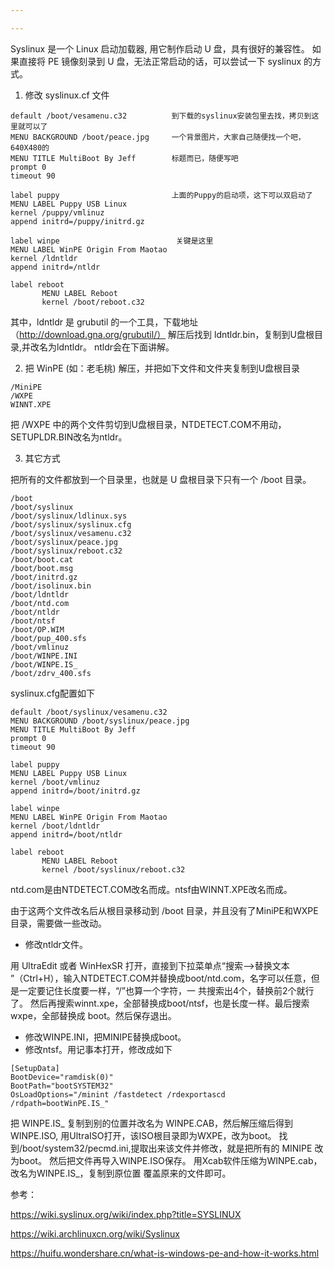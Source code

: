 ```yaml
---

---
```


Syslinux 是一个 Linux 启动加载器, 用它制作启动 U 盘，具有很好的兼容性。
如果直接将 PE 镜像刻录到 U 盘，无法正常启动的话，可以尝试一下 syslinux 的方式。
1. 修改 syslinux.cf 文件

```
default /boot/vesamenu.c32          到下载的syslinux安装包里去找，拷贝到这里就可以了
MENU BACKGROUND /boot/peace.jpg     一个背景图片，大家自己随便找一个吧，640X480的
MENU TITLE MultiBoot By Jeff        标题而已，随便写吧
prompt 0
timeout 90

label puppy                         上面的Puppy的启动项，这下可以双启动了
MENU LABEL Puppy USB Linux
kernel /puppy/vmlinuz
append initrd=/puppy/initrd.gz

label winpe                          关键是这里
MENU LABEL WinPE Origin From Maotao
kernel /ldntldr                   
append initrd=/ntldr

label reboot
       MENU LABEL Reboot
       kernel /boot/reboot.c32

```

其中，ldntldr 是 grubutil 的一个工具，下载地址（http://download.gna.org/grubutil/）
解压后找到 ldntldr.bin，复制到U盘根目录,并改名为ldntldr。
ntldr会在下面讲解。

2. 把 WinPE (如：老毛桃) 解压，并把如下文件和文件夹复制到U盘根目录
```angular2html
/MiniPE
/WXPE
WINNT.XPE
```
把 /WXPE 中的两个文件剪切到U盘根目录，NTDETECT.COM不用动，SETUPLDR.BIN改名为ntldr。

3. 其它方式
   
把所有的文件都放到一个目录里，也就是 U 盘根目录下只有一个 /boot 目录。
```angular2html
/boot
/boot/syslinux
/boot/syslinux/ldlinux.sys
/boot/syslinux/syslinux.cfg
/boot/syslinux/vesamenu.c32
/boot/syslinux/peace.jpg
/boot/syslinux/reboot.c32
/boot/boot.cat
/boot/boot.msg
/boot/initrd.gz
/boot/isolinux.bin
/boot/ldntldr
/boot/ntd.com
/boot/ntldr
/boot/ntsf
/boot/OP.WIM
/boot/pup_400.sfs
/boot/vmlinuz
/boot/WINPE.INI
/boot/WINPE.IS_
/boot/zdrv_400.sfs
```

syslinux.cfg配置如下

```angular2html
default /boot/syslinux/vesamenu.c32
MENU BACKGROUND /boot/syslinux/peace.jpg
MENU TITLE MultiBoot By Jeff
prompt 0
timeout 90

label puppy
MENU LABEL Puppy USB Linux
kernel /boot/vmlinuz
append initrd=/boot/initrd.gz

label winpe
MENU LABEL WinPE Origin From Maotao
kernel /boot/ldntldr
append initrd=/boot/ntldr

label reboot
       MENU LABEL Reboot
       kernel /boot/syslinux/reboot.c32
```

ntd.com是由NTDETECT.COM改名而成。ntsf由WINNT.XPE改名而成。

由于这两个文件改名后从根目录移动到 /boot 目录，并且没有了MiniPE和WXPE目录，需要做一些改动。

* 修改ntldr文件。

 用 UltraEdit 或者 WinHexSR 打开，直接到下拉菜单点“搜索-->替换文本 ”（Ctrl+H），输入NTDETECT.COM并替换成boot/ntd.com，名字可以任意，但是一定要记住长度要一样，“/”也算一个字符，一 共搜索出4个，替换前2个就行了。
 然后再搜索winnt.xpe，全部替换成boot/ntsf，也是长度一样。最后搜索wxpe，全部替换成 boot。然后保存退出。
* 修改WINPE.INI，把MINIPE替换成boot。
* 修改ntsf。用记事本打开，修改成如下
```angular2html
[SetupData]
BootDevice="ramdisk(0)"
BootPath="bootSYSTEM32"
OsLoadOptions="/minint /fastdetect /rdexportascd /rdpath=bootWinPE.IS_"
```
把 WINPE.IS_ 复制到别的位置并改名为 WINPE.CAB，然后解压缩后得到 WINPE.ISO, 用UltraISO打开，该ISO根目录即为WXPE，改为boot。
找到/boot/system32/pecmd.ini,提取出来该文件并修改，就是把所有的 MINIPE 改为boot。
然后把文件再导入WINPE.ISO保存。
用Xcab软件压缩为WINPE.cab，改名为WINPE.IS_，复制到原位置 覆盖原来的文件即可。


参考：

https://wiki.syslinux.org/wiki/index.php?title=SYSLINUX

https://wiki.archlinuxcn.org/wiki/Syslinux

https://huifu.wondershare.cn/what-is-windows-pe-and-how-it-works.html